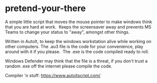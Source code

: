 # pretend-your-there
A simple little script that moves the mouse pointer to make windows think that you are hard at work.  Keeps the screensaver away and prevents MS Teams to change your status to "away", amongst other things.

Written in AutoIt, to keep the windows workstation alive while working on other computers.
The .au3 file is the code for your convenience, play around with it if you please.  The .exe is the code compiled ready to roll.


Windows Defender may think that the file is a threat, if you don't trust a random .exe off the internet please compile the code.

Compiler 'n stuff: https://www.autoitscript.com/
